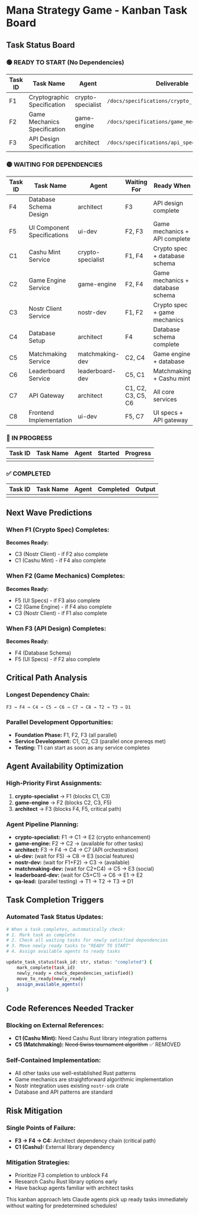 # Mana Strategy Game - Kanban Task Board

## Task Status Board

### 🟢 READY TO START (No Dependencies)

| Task ID | Task Name | Agent | Deliverable |
|---------|-----------|-------|-------------|
| F1 | Cryptographic Specification | crypto-specialist | `/docs/specifications/crypto_requirements.md` |
| F2 | Game Mechanics Specification | game-engine | `/docs/specifications/game_mechanics.md` |
| F3 | API Design Specification | architect | `/docs/specifications/api_spec.yaml` |

### 🟡 WAITING FOR DEPENDENCIES

| Task ID | Task Name | Agent | Waiting For | Ready When |
|---------|-----------|-------|-------------|------------|
| F4 | Database Schema Design | architect | F3 | API design complete |
| F5 | UI Component Specifications | ui-dev | F2, F3 | Game mechanics + API complete |
| C1 | Cashu Mint Service | crypto-specialist | F1, F4 | Crypto spec + database schema |
| C2 | Game Engine Service | game-engine | F2, F4 | Game mechanics + database schema |
| C3 | Nostr Client Service | nostr-dev | F1, F2 | Crypto spec + game mechanics |
| C4 | Database Setup | architect | F4 | Database schema complete |
| C5 | Matchmaking Service | matchmaking-dev | C2, C4 | Game engine + database |
| C6 | Leaderboard Service | leaderboard-dev | C5, C1 | Matchmaking + Cashu mint |
| C7 | API Gateway | architect | C1, C2, C3, C5, C6 | All core services |
| C8 | Frontend Implementation | ui-dev | F5, C7 | UI specs + API gateway |

### 🔵 IN PROGRESS

| Task ID | Task Name | Agent | Started | Progress |
|---------|-----------|-------|---------|----------|
| | | | | |

### ✅ COMPLETED

| Task ID | Task Name | Agent | Completed | Output |
|---------|-----------|-------|-----------|--------|
| | | | | |

## Next Wave Predictions

### When F1 (Crypto Spec) Completes:
**Becomes Ready:**
- C3 (Nostr Client) - if F2 also complete
- C1 (Cashu Mint) - if F4 also complete

### When F2 (Game Mechanics) Completes:
**Becomes Ready:**
- F5 (UI Specs) - if F3 also complete
- C2 (Game Engine) - if F4 also complete
- C3 (Nostr Client) - if F1 also complete

### When F3 (API Design) Completes:
**Becomes Ready:**
- F4 (Database Schema)
- F5 (UI Specs) - if F2 also complete

## Critical Path Analysis

### Longest Dependency Chain:
```
F3 → F4 → C4 → C5 → C6 → C7 → C8 → T2 → T3 → D1
```

### Parallel Development Opportunities:
- **Foundation Phase:** F1, F2, F3 (all parallel)
- **Service Development:** C1, C2, C3 (parallel once prereqs met)
- **Testing:** T1 can start as soon as any service completes

## Agent Availability Optimization

### High-Priority First Assignments:
1. **crypto-specialist** → F1 (blocks C1, C3)
2. **game-engine** → F2 (blocks C2, C3, F5)
3. **architect** → F3 (blocks F4, F5, critical path)

### Agent Pipeline Planning:
- **crypto-specialist:** F1 → C1 → E2 (crypto enhancement)
- **game-engine:** F2 → C2 → (available for other tasks)
- **architect:** F3 → F4 → C4 → C7 (API orchestration)
- **ui-dev:** (wait for F5) → C8 → E3 (social features)
- **nostr-dev:** (wait for F1+F2) → C3 → (available)
- **matchmaking-dev:** (wait for C2+C4) → C5 → E3 (social)
- **leaderboard-dev:** (wait for C5+C1) → C6 → E1 → E2
- **qa-lead:** (parallel testing) → T1 → T2 → T3 → D1

## Task Completion Triggers

### Automated Task Status Updates:
```bash
# When a task completes, automatically check:
# 1. Mark task as complete
# 2. Check all waiting tasks for newly satisfied dependencies
# 3. Move newly ready tasks to "READY TO START"
# 4. Assign available agents to ready tasks

update_task_status(task_id: str, status: "completed") {
    mark_complete(task_id)
    newly_ready = check_dependencies_satisfied()
    move_to_ready(newly_ready)
    assign_available_agents()
}
```

## Code References Needed Tracker

### Blocking on External References:
- **C1 (Cashu Mint):** Need Cashu Rust library integration patterns
- **C5 (Matchmaking):** ~~Need Swiss tournament algorithm~~ ✅ REMOVED

### Self-Contained Implementation:
- All other tasks use well-established Rust patterns
- Game mechanics are straightforward algorithmic implementation  
- Nostr integration uses existing `nostr-sdk` crate
- Database and API patterns are standard

## Risk Mitigation

### Single Points of Failure:
- **F3 → F4 → C4:** Architect dependency chain (critical path)
- **C1 (Cashu):** External library dependency

### Mitigation Strategies:
- Prioritize F3 completion to unblock F4
- Research Cashu Rust library options early
- Have backup agents familiar with architect tasks

This kanban approach lets Claude agents pick up ready tasks immediately without waiting for predetermined schedules!